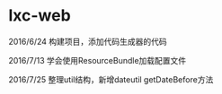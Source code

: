 # lxc-web
2016/6/24  构建项目，添加代码生成器的代码

2016/7/13  学会使用ResourceBundle加载配置文件

2016/7/25  整理util结构，新增dateutil getDateBefore方法
